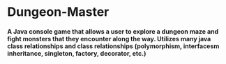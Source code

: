 # Dungeon-Master
#### A Java console game that allows a user to explore a dungeon maze and fight monsters that they encounter along the way. Utilizes many java class relationships and class relationships (polymorphism, interfacesm inheritance, singleton, factory, decorator, etc.)
